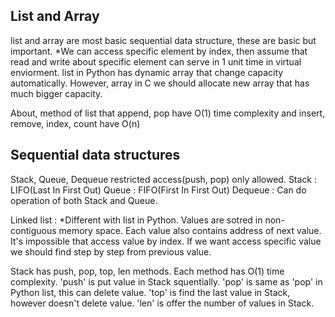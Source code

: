 ## List and Array
list and array are most basic sequential data structure, these are basic but important.
*We can access specific element by index, then assume that read and write about specific element can serve in 1 unit time in virtual enviorment. 
list in Python has dynamic array that change capacity automatically. However, array in C we should allocate new array that has much bigger capacity.

About, method of list that append, pop have O(1) time complexity and insert, remove, index, count have O(n)

## Sequential data structures

Stack, Queue, Dequeue
restricted access(push, pop) only allowed.
Stack : LIFO(Last In First Out)
Queue : FIFO(First In First Out)
Dequeue : Can do operation of both Stack and Queue.

Linked list : *Different with list in Python.
Values are sotred in non-contiguous memory space. 
Each value also contains address of next value. 
It's impossible that access value by index. If we want access specific value we should find step by step from previous value.

Stack has push, pop, top, len methods. 
Each method has O(1) time complexity.
'push' is put value in Stack squentially.
'pop' is same as 'pop' in Python list, this can delete value.
'top' is find the last value in Stack, however doesn't delete value.
'len' is offer the number of values in Stack.
